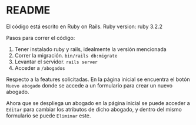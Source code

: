 # README

El código está escrito en Ruby on Rails.
Ruby version: ruby 3.2.2

Pasos para correr el código:
1. Tener instalado ruby y rails, idealmente la versión mencionada
2. Correr la migración. ``bin/rails db:migrate``
3. Levantar el servidor. ``rails server``
4. Acceder a ``/abogados``

Respecto a la features solicitadas. En la página inicial se encuentra el botón ``Nuevo abogado`` donde se accede a un formulario para crear un nuevo abogado. 


Ahora que se despliega un abogado en la página inicial se puede acceder a `Editar` para cambiar los atributos de dicho abogado, y dentro del mismo formulario se puede `Eliminar` este.
